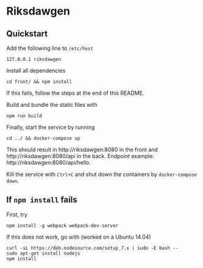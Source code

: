 Riksdawgen
=========

## Quickstart

Add the following line to `/etc/host`

```127.0.0.1 riksdawgen```

Install all dependencies

```cd front/ && npm install```

If this fails, follow the steps at the end of this README.

Build and bundle the static files with

```npm run build```

Finally, start the service by running

```cd ../ && docker-compose up```

This should result in http://riksdawgen:8080 in the front and http://riksdawgen:8080/api in the back. Endpoint example: http://riksdawgen:8080/api/hello.

Kill the service with `Ctrl+C` and shut down the containers by `docker-compose down`.

## If `npm install` fails

First, try 

```
npm install -g webpack webpack-dev-server
```

If this does not work, go with (worked on a Ubuntu 14.04)

```
curl -sL https://deb.nodesource.com/setup_7.x | sudo -E bash --
sudo apt-get install nodejs
npm install
```
